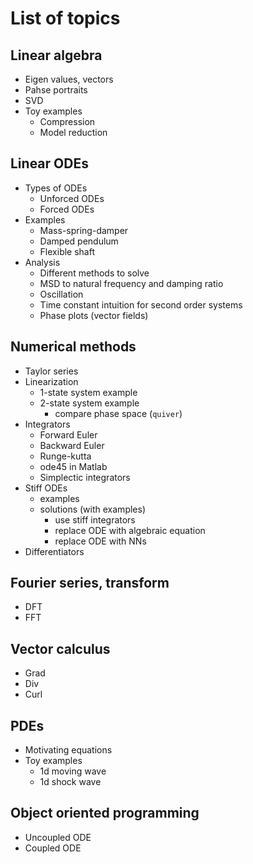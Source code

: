 # List of topics

## Linear algebra
* Eigen values, vectors
* Pahse portraits
* SVD
* Toy examples
	* Compression
	* Model reduction

## Linear ODEs
* Types of ODEs
	* Unforced ODEs
	* Forced ODEs
* Examples
	* Mass-spring-damper
	* Damped pendulum
	* Flexible shaft
* Analysis
	* Different methods to solve
	* MSD to natural frequency and damping ratio
	* Oscillation
	* Time constant intuition for second order systems
	* Phase plots (vector fields)

## Numerical methods
* Taylor series
* Linearization
    * 1-state system example
    * 2-state system example
    	* compare phase space (`quiver`) 
* Integrators
	* Forward Euler
	* Backward Euler
	* Runge-kutta
	* ode45 in Matlab
	* Simplectic integrators
* Stiff ODEs
	* examples
	* solutions (with examples)
		* use stiff integrators
		* replace ODE with algebraic equation
		* replace ODE with NNs
* Differentiators

## Fourier series, transform
* DFT
* FFT

## Vector calculus
* Grad
* Div
* Curl

## PDEs
* Motivating equations
* Toy examples
	* 1d moving wave
	* 1d shock wave

## Object oriented programming
* Uncoupled ODE
* Coupled ODE